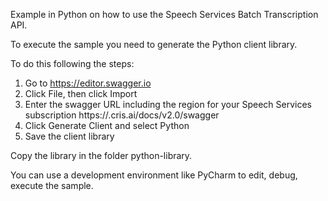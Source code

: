 Example in Python on how to use the Speech Services Batch Transcription API.

To execute the sample you need to generate the Python client library.

To do this following the steps:

1. Go to https://editor.swagger.io
2. Click File, then click Import
3. Enter the swagger URL including the region for your Speech Services subscription https://<your-region>.cris.ai/docs/v2.0/swagger
4. Click Generate Client and select Python
5. Save the client library

Copy the library in the folder python-library.

You can use a development environment like PyCharm to edit, debug, execute the sample.
